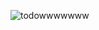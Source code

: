 
![todowwwwwww](https://user-images.githubusercontent.com/105638480/174623701-103e1b5a-3985-4818-b050-b1cb58337347.gif)
